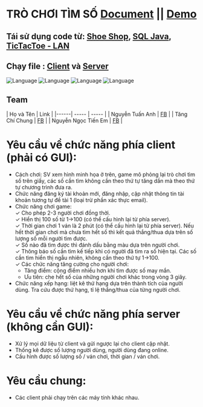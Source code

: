 # TRÒ CHƠI TÌM SỐ [Document](https://github.com/HiamKaito/NUMBER_FINDING_GAME/blob/main/NUMBER_FINDING_GAME/Document/README.md) || [Demo](https://youtu.be/KDLBvzmWwRU)

## Tái sử dụng code từ: [Shoe Shop](https://github.com/HiamKaito/Shop_Manager_System), [SQL Java](https://github.com/HiamKaito/Ket-Noi-SQL-JAVA), [TicTacToe - LAN](https://github.com/HiamKaito/TicTacToe)

## Chạy file : [Client](https://github.com/HiamKaito/NUMBER_FINDING_GAME/blob/main/NUMBER_FINDING_GAME/src/main/java/com/client/number_finding_game/LoginForm.java) và [Server](https://github.com/HiamKaito/NUMBER_FINDING_GAME/blob/main/NUMBER_FINDING_GAME/src/main/java/com/server/number_finding_game/ServerManager.java)

![Language](https://img.shields.io/badge/Language-Java-orange.svg)
![Language](https://img.shields.io/badge/Team-SGU-orange.svg)
![Language](https://img.shields.io/badge/Môn-LTM-orange.svg)
![Language](https://img.shields.io/badge/Type-Game-orange.svg)

## Team
| Họ và Tên  | Link |
|------| ----- | ----- |
| Nguyễn Tuấn Anh | [FB](https://www.facebook.com/ProHZGOD) |
| Tăng Chí Chung | [FB](https://www.facebook.com/hiamkaito.404/) |
| Nguyễn Ngọc Tiến Em | [FB](https://www.facebook.com/nguyenngoctienem.nguyen) |

# Yêu cầu về chức năng phía client (phải có GUI):
- Cách chơi: SV xem hình minh họa ở trên, game mô phỏng lại trò chơi tìm số trên giấy, các số cần tìm không cần theo thứ tự tăng dần mà theo thứ tự chương trình đưa ra.<br>
- Chức năng đăng ký tài khoản mới, đăng nhập, cập nhật thông tin tài khoản tương tự đề tài 1 (loại trừ phần xác thực email).<br>
- Chức năng chơi game:<br>
  ✓ Cho phép 2-3 người chơi đồng thời.<br>
  ✓ Hiển thị 100 số từ 1->100 (có thể cấu hình lại từ phía server).<br>
  ✓ Thời gian chơi 1 ván là 2 phút (có thể cấu hình lại từ phía server). Nếu hết thời gian chơi mà chưa tìm hết số thì kết quả thắng/thua dựa trên số lượng số mỗi người tìm được.<br>
  ✓ Số nào đã tìm được thì đánh dấu bằng màu dựa trên người chơi.<br>
  ✓ Thông báo số cần tìm kế tiếp khi có người đã tìm ra số hiện tại. Các số cần tìm hiển thị ngẫu nhiên, không cần theo thứ tự 1->100.<br>
  ✓ Các chức năng tăng cường cho người chơi:<br>
  - Tăng điểm: cộng điểm nhiều hơn khi tìm được số may mắn.<br>
  - Ưu tiên: che hết số của những người chơi khác trong vòng 3 giây.<br>
- Chức năng xếp hạng: liệt kê thứ hạng dựa trên thành tích của người dùng. Tra cứu được thứ hạng, tỉ lệ thắng/thua của từng người chơi.<br>
# Yêu cầu về chức năng phía server (không cần GUI):
- Xử lý mọi dữ liệu từ client và gửi ngược lại cho client cập nhật.
- Thống kê được số lượng người dùng, người dùng đang online.
- Cấu hình được số lượng số / ván chơi, thời gian / ván chơi.
# Yêu cầu chung:
- Các client phải chạy trên các máy tính khác nhau.
